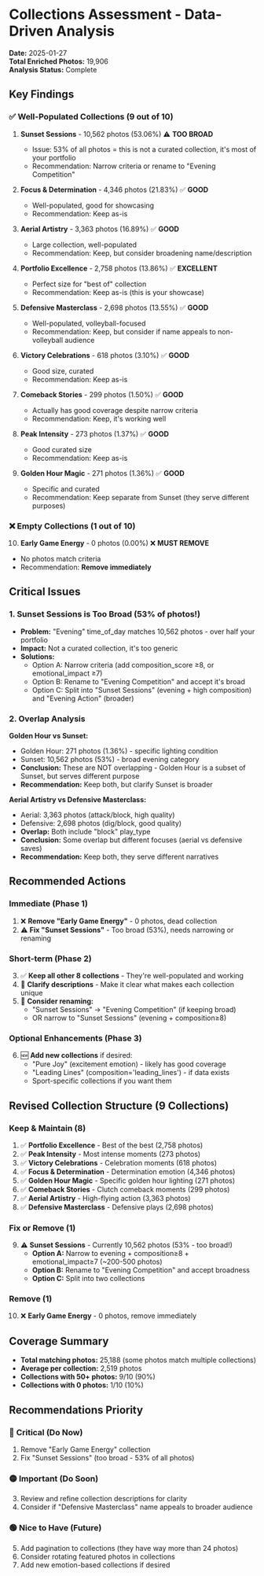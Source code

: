 # Collections Assessment - Data-Driven Analysis

**Date:** 2025-01-27  
**Total Enriched Photos:** 19,906  
**Analysis Status:** Complete

## Key Findings

### ✅ **Well-Populated Collections** (9 out of 10)

1. **Sunset Sessions** - 10,562 photos (53.06%) ⚠️ **TOO BROAD**
   - Issue: 53% of all photos = this is not a curated collection, it's most of your portfolio
   - Recommendation: Narrow criteria or rename to "Evening Competition"

2. **Focus & Determination** - 4,346 photos (21.83%) ✅ **GOOD**
   - Well-populated, good for showcasing
   - Recommendation: Keep as-is

3. **Aerial Artistry** - 3,363 photos (16.89%) ✅ **GOOD**
   - Large collection, well-populated
   - Recommendation: Keep, but consider broadening name/description

4. **Portfolio Excellence** - 2,758 photos (13.86%) ✅ **EXCELLENT**
   - Perfect size for "best of" collection
   - Recommendation: Keep as-is (this is your showcase)

5. **Defensive Masterclass** - 2,698 photos (13.55%) ✅ **GOOD**
   - Well-populated, volleyball-focused
   - Recommendation: Keep, but consider if name appeals to non-volleyball audience

6. **Victory Celebrations** - 618 photos (3.10%) ✅ **GOOD**
   - Good size, curated
   - Recommendation: Keep as-is

7. **Comeback Stories** - 299 photos (1.50%) ✅ **GOOD**
   - Actually has good coverage despite narrow criteria
   - Recommendation: Keep, it's working well

8. **Peak Intensity** - 273 photos (1.37%) ✅ **GOOD**
   - Good curated size
   - Recommendation: Keep as-is

9. **Golden Hour Magic** - 271 photos (1.36%) ✅ **GOOD**
   - Specific and curated
   - Recommendation: Keep separate from Sunset (they serve different purposes)

### ❌ **Empty Collections** (1 out of 10)

10. **Early Game Energy** - 0 photos (0.00%) ❌ **MUST REMOVE**
   - No photos match criteria
   - Recommendation: **Remove immediately**

## Critical Issues

### 1. **Sunset Sessions is Too Broad** (53% of photos!)
- **Problem:** "Evening" time_of_day matches 10,562 photos - over half your portfolio
- **Impact:** Not a curated collection, it's too generic
- **Solutions:**
  - Option A: Narrow criteria (add composition_score ≥8, or emotional_impact ≥7)
  - Option B: Rename to "Evening Competition" and accept it's broad
  - Option C: Split into "Sunset Sessions" (evening + high composition) and "Evening Action" (broader)

### 2. **Overlap Analysis**

**Golden Hour vs Sunset:**
- Golden Hour: 271 photos (1.36%) - specific lighting condition
- Sunset: 10,562 photos (53%) - broad evening category
- **Conclusion:** These are NOT overlapping - Golden Hour is a subset of Sunset, but serves different purpose
- **Recommendation:** Keep both, but clarify Sunset is broader

**Aerial Artistry vs Defensive Masterclass:**
- Aerial: 3,363 photos (attack/block, high quality)
- Defensive: 2,698 photos (dig/block, good quality)
- **Overlap:** Both include "block" play_type
- **Conclusion:** Some overlap but different focuses (aerial vs defensive saves)
- **Recommendation:** Keep both, they serve different narratives

## Recommended Actions

### Immediate (Phase 1)
1. ❌ **Remove "Early Game Energy"** - 0 photos, dead collection
2. ⚠️ **Fix "Sunset Sessions"** - Too broad (53%), needs narrowing or renaming

### Short-term (Phase 2)
3. ✅ **Keep all other 8 collections** - They're well-populated and working
4. 📝 **Clarify descriptions** - Make it clear what makes each collection unique
5. 🔄 **Consider renaming:**
   - "Sunset Sessions" → "Evening Competition" (if keeping broad)
   - OR narrow to "Sunset Sessions" (evening + composition≥8)

### Optional Enhancements (Phase 3)
6. 🆕 **Add new collections** if desired:
   - "Pure Joy" (excitement emotion) - likely has good coverage
   - "Leading Lines" (composition='leading_lines') - if data exists
   - Sport-specific collections if you want them

## Revised Collection Structure (9 Collections)

### Keep & Maintain (8)
1. ✅ **Portfolio Excellence** - Best of the best (2,758 photos)
2. ✅ **Peak Intensity** - Most intense moments (273 photos)
3. ✅ **Victory Celebrations** - Celebration moments (618 photos)
4. ✅ **Focus & Determination** - Determination emotion (4,346 photos)
5. ✅ **Golden Hour Magic** - Specific golden hour lighting (271 photos)
6. ✅ **Comeback Stories** - Clutch comeback moments (299 photos)
7. ✅ **Aerial Artistry** - High-flying action (3,363 photos)
8. ✅ **Defensive Masterclass** - Defensive plays (2,698 photos)

### Fix or Remove (1)
9. ⚠️ **Sunset Sessions** - Currently 10,562 photos (53% - too broad!)
   - **Option A:** Narrow to evening + composition≥8 + emotional_impact≥7 (~200-500 photos)
   - **Option B:** Rename to "Evening Competition" and accept broadness
   - **Option C:** Split into two collections

### Remove (1)
10. ❌ **Early Game Energy** - 0 photos, remove immediately

## Coverage Summary

- **Total matching photos:** 25,188 (some photos match multiple collections)
- **Average per collection:** 2,519 photos
- **Collections with 50+ photos:** 9/10 (90%)
- **Collections with 0 photos:** 1/10 (10%)

## Recommendations Priority

### 🔴 **Critical (Do Now)**
1. Remove "Early Game Energy" collection
2. Fix "Sunset Sessions" (too broad - 53% of all photos)

### 🟡 **Important (Do Soon)**
3. Review and refine collection descriptions for clarity
4. Consider if "Defensive Masterclass" name appeals to broader audience

### 🟢 **Nice to Have (Future)**
5. Add pagination to collections (they have way more than 24 photos)
6. Consider rotating featured photos in collections
7. Add new emotion-based collections if desired

